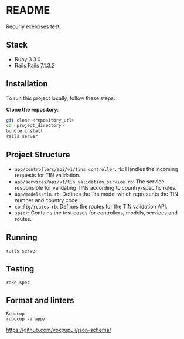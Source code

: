 # README

Recurly exercises test.

## Stack

- Ruby 3.3.0
- Rails Rails 7.1.3.2

## Installation

To run this project locally, follow these steps:

**Clone the repository**:
   ```bash
   git clone <repository_url>
   cd <project_directory>
   bundle install
   rails server
   ```

## Project Structure

- `app/controllers/api/v1/tins_controller.rb`: Handles the incoming requests for TIN validation.
- `app/services/api/v1/tin_validation_service.rb`: The service responsible for validating TINs according to country-specific rules.
- `app/models/tin.rb`: Defines the `Tin` model which represents the TIN number and country code.
- `config/routes.rb`: Defines the routes for the TIN validation API.
- `spec/`: Contains the test cases for controllers, models, services and routes.

## Running

`rails server`

## Testing

```
rake spec
```

## Format and linters

```
Rubocop
rubocop -a app/
```


https://github.com/voxpupuli/json-schema/